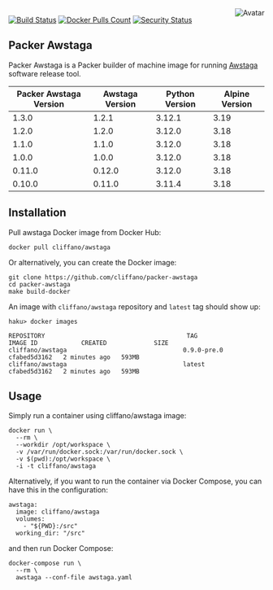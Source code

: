 <img align="right" src="https://raw.github.com/cliffano/packer-awstaga/master/avatar.jpg" alt="Avatar"/>

[![Build Status](https://github.com/cliffano/packer-awstaga/workflows/CI/badge.svg)](https://github.com/cliffano/packer-awstaga/actions?query=workflow%3ACI)
[![Docker Pulls Count](https://img.shields.io/docker/pulls/cliffano/awstaga.svg)](https://hub.docker.com/r/cliffano/awstaga/)
[![Security Status](https://snyk.io/test/github/cliffano/packer-awstaga/badge.svg)](https://snyk.io/test/github/cliffano/packer-awstaga)

Packer Awstaga
--------------

Packer Awstaga is a Packer builder of machine image for running [Awstaga](https://github.com/cliffano/awstaga) software release tool.

| Packer Awstaga Version | Awstaga Version | Python Version | Alpine Version |
|------------------------|-----------------|----------------|----------------|
| 1.3.0                  | 1.2.1           | 3.12.1         | 3.19           |
| 1.2.0                  | 1.2.0           | 3.12.0         | 3.18           |
| 1.1.0                  | 1.1.0           | 3.12.0         | 3.18           |
| 1.0.0                  | 1.0.0           | 3.12.0         | 3.18           |
| 0.11.0                 | 0.12.0          | 3.12.0         | 3.18           |
| 0.10.0                 | 0.11.0          | 3.11.4         | 3.18           |

Installation
------------

Pull awstaga Docker image from Docker Hub:

    docker pull cliffano/awstaga

Or alternatively, you can create the Docker image:

    git clone https://github.com/cliffano/packer-awstaga
    cd packer-awstaga
    make build-docker

An image with `cliffano/awstaga` repository and `latest` tag should show up:

    haku> docker images

    REPOSITORY                                       TAG                 IMAGE ID            CREATED             SIZE
    cliffano/awstaga                                0.9.0-pre.0                             cfabed5d3162   2 minutes ago   593MB
    cliffano/awstaga                                latest                                  cfabed5d3162   2 minutes ago   593MB

Usage
-----

Simply run a container using cliffano/awstaga image:

    docker run \
      --rm \
      --workdir /opt/workspace \
      -v /var/run/docker.sock:/var/run/docker.sock \
      -v $(pwd):/opt/workspace \
      -i -t cliffano/awstaga

Alternatively, if you want to run the container via Docker Compose, you can have this in the configuration:

    awstaga:
      image: cliffano/awstaga
      volumes:
        - "${PWD}:/src"
      working_dir: "/src"

and then run Docker Compose:

    docker-compose run \
      --rm \
      awstaga --conf-file awstaga.yaml
